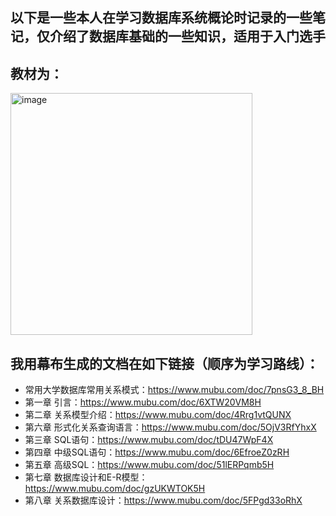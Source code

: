 ## 以下是一些本人在学习数据库系统概论时记录的一些笔记，仅介绍了数据库基础的一些知识，适用于入门选手
## 教材为：
<img width="387" alt="image" src="https://github.com/Ksiiii/Database-learning-notes/assets/139730257/cf016442-41c6-4cfd-a9ac-6263d73b8bc9">

## 我用幕布生成的文档在如下链接（顺序为学习路线）：

* 常用大学数据库常用关系模式：https://www.mubu.com/doc/7pnsG3_8_BH
* 第一章 引言：https://www.mubu.com/doc/6XTW20VM8H
* 第二章 关系模型介绍：https://www.mubu.com/doc/4Rrg1vtQUNX
* 第六章 形式化关系查询语言：https://www.mubu.com/doc/5OjV3RfYhxX
* 第三章 SQL语句：https://www.mubu.com/doc/tDU47WpF4X
* 第四章 中级SQL语句：https://www.mubu.com/doc/6EfroeZ0zRH
* 第五章 高级SQL：https://www.mubu.com/doc/51lERPqmb5H
* 第七章 数据库设计和E-R模型：https://www.mubu.com/doc/gzUKWTOK5H
* 第八章 关系数据库设计：https://www.mubu.com/doc/5FPgd33oRhX
